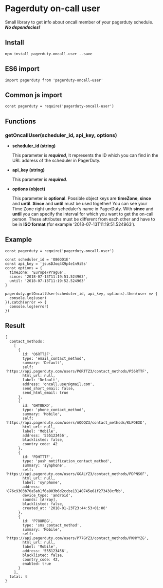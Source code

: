 # Pagerduty on-call user

Small library to get info about oncall member of your pagerduty schedule. ***No dependecies!***

## Install

```
npm install pagerduty-oncall-user --save
```

## ES6 import

```
import pagerduty from 'pagerduty-oncall-user'
```

## Common js import

```
const pagerduty = require('pagerduty-oncall-user')
```

## Functions

### getOncallUser(scheduler_id, api_key, options)

- **scheduler_id (string)**

    This parameter is ***required***, It represents the ID which you can find in the URL address of the scheduler in PagerDuty.

- **api_key (string)**

    This parameter is ***required***. 
    
- **options (object)**

    This parameter is **optional**. Possible object keys are **timeZone**, **since** and **until**. **Since** and **until** must be 
    used together! You can see your Time Zone right under scheduler’s name in PagerDuty. With **since** and **until** you can specify 
    the interval for which you want to get the on-call person. These attributes must be different from each other and have to be in 
    **ISO format** (for example ‘2018-07-13T11:19:51.524963’).

## Example

```
const pagerduty = require('pagerduty-oncall-user')

const scheduler_id = 'O86QD1E'
const api_key = 'jsusDJoq4X9p4e1n9i5s'
const options = {
  timeZone: 'Europe/Prague',
  since: '2018-07-13T11:19:51.524963',
  until: '2018-07-13T11:19:52.524963'
}

pagerduty.getOncallUser(scheduler_id, api_key, options).then(user => {
  console.log(user)
}).catch(error => {
  console.log(error)
})

```

## Result
```
{ 
  contact_methods:
    [ 
      { 
        id: 'O6RTTJF',
        type: 'email_contact_method',
        summary: 'Default',
        self: 'https://api.pagerduty.com/users/P6RTTZ3/contact_methods/P56RTTF',
        html_url: null,
        label: 'Default',  
        address: 'oncall.user@gmail.com',
        send_short_email: false,
        send_html_email: true 
      },
      { 
        id: 'GHT8EXD',
        type: 'phone_contact_method',
        summary: 'Mobile',
        self: 'https://api.pagerduty.com/users/AQQQZ3/contact_methods/KLPOEXD',
        html_url: null,
        label: 'Mobile',
        address: '555123456',
        blacklisted: false,
        country_code: 42
      },
      { 
        id: 'PDHTTTF',
        type: 'push_notification_contact_method',
        summary: 'synphone',
        self: 'https://api.pagerduty.com/users/GOALYZ3/contact_methods/PDPNS6F',
        html_url: null,
        label: 'synphone',
        address: '876c9303b70a5ab1f6a803b6d2ccbe13140745e61f273438cfbb',
        device_type: 'android',
        sounds: [Array],
        blacklisted: false,
        created_at: '2018-01-23T23:44:53+01:00' 
      },
      { 
        id: 'P788RBG',
        type: 'sms_contact_method',
        summary: 'Mobile',
        self: 'https://api.pagerduty.com/users/P77GYZ3/contact_methods/PKMYYZG',
        html_url: null,
        label: 'Mobile',
        address: '555123456',
        blacklisted: false,
        country_code: 42,
        enabled: true 
      } 
    ],
  total: 4 
}
```
